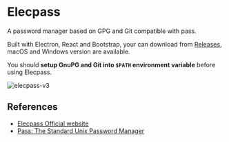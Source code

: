 # Elecpass
A password manager based on GPG and Git compatible with pass.

Built with Electron, React and Bootstrap, your can download from [Releases](https://github.com/jysperm/elecpass/releases), macOS and Windows version are available.

You should **setup GnuPG and Git into `$PATH` environment variable** before using Elecpass.

![elecpass-v3](https://user-images.githubusercontent.com/1191561/48311152-7bf1b400-e5d6-11e8-8044-7d7ada91f78d.png)

## References

- [Elecpass Official website](http://elecpass.io)
- [Pass: The Standard Unix Password Manager](https://www.passwordstore.org/)
